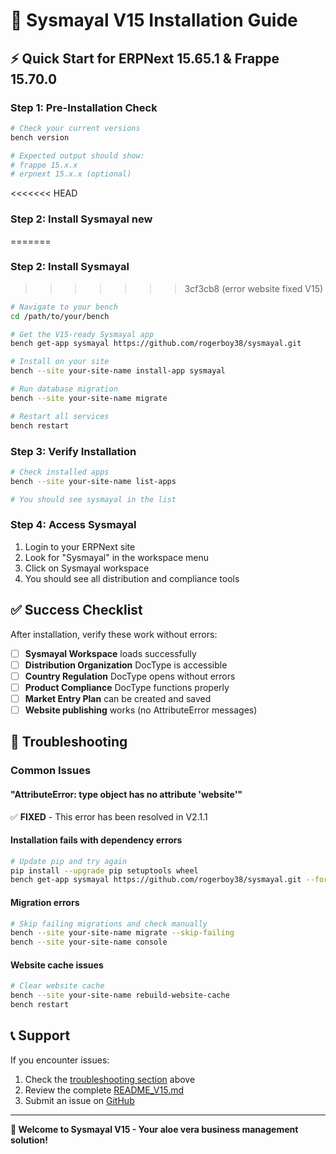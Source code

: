 # 🚀 Sysmayal V15 Installation Guide

## ⚡ Quick Start for ERPNext 15.65.1 & Frappe 15.70.0

### **Step 1: Pre-Installation Check**
```bash
# Check your current versions
bench version

# Expected output should show:
# frappe 15.x.x
# erpnext 15.x.x (optional)
```

<<<<<<< HEAD
### **Step 2: Install Sysmayal** new
=======
### **Step 2: Install Sysmayal**
>>>>>>> 3cf3cb8 (error website fixed V15)
```bash
# Navigate to your bench
cd /path/to/your/bench

# Get the V15-ready Sysmayal app
bench get-app sysmayal https://github.com/rogerboy38/sysmayal.git

# Install on your site
bench --site your-site-name install-app sysmayal

# Run database migration
bench --site your-site-name migrate

# Restart all services
bench restart
```

### **Step 3: Verify Installation**
```bash
# Check installed apps
bench --site your-site-name list-apps

# You should see sysmayal in the list
```

### **Step 4: Access Sysmayal**
1. Login to your ERPNext site
2. Look for "Sysmayal" in the workspace menu
3. Click on Sysmayal workspace
4. You should see all distribution and compliance tools

## ✅ **Success Checklist**

After installation, verify these work without errors:

- [ ] **Sysmayal Workspace** loads successfully
- [ ] **Distribution Organization** DocType is accessible
- [ ] **Country Regulation** DocType opens without errors
- [ ] **Product Compliance** DocType functions properly
- [ ] **Market Entry Plan** can be created and saved
- [ ] **Website publishing** works (no AttributeError messages)

## 🔧 **Troubleshooting**

### **Common Issues**

#### **"AttributeError: type object has no attribute 'website'"**
✅ **FIXED** - This error has been resolved in V2.1.1

#### **Installation fails with dependency errors**
```bash
# Update pip and try again
pip install --upgrade pip setuptools wheel
bench get-app sysmayal https://github.com/rogerboy38/sysmayal.git --force
```

#### **Migration errors**
```bash
# Skip failing migrations and check manually
bench --site your-site-name migrate --skip-failing
bench --site your-site-name console
```

#### **Website cache issues**
```bash
# Clear website cache
bench --site your-site-name rebuild-website-cache
bench restart
```

## 📞 **Support**

If you encounter issues:
1. Check the [troubleshooting section](#troubleshooting) above
2. Review the complete [README_V15.md](README_V15.md)
3. Submit an issue on [GitHub](https://github.com/rogerboy38/sysmayal/issues)

---

**🎉 Welcome to Sysmayal V15 - Your aloe vera business management solution!**
